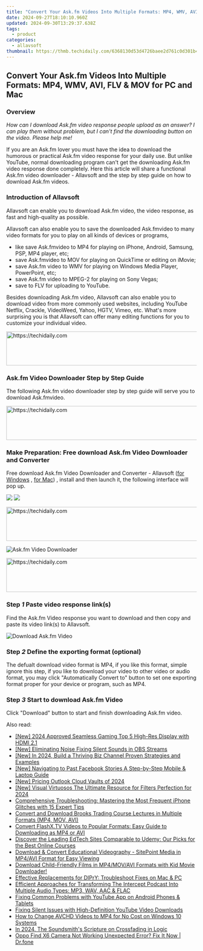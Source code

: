```yaml
---
title: "Convert Your Ask.fm Videos Into Multiple Formats: MP4, WMV, AVI, FLV & MOV for PC and Mac"
date: 2024-09-27T18:10:10.960Z
updated: 2024-09-30T13:29:37.638Z
tags:
  - product
categories:
  - allavsoft
thumbnail: https://thmb.techidaily.com/6368130d53d4726baee2d761c0d301b46230227e22c8ccd434c4356090bf9d54.jpg
---
```


## Convert Your Ask.fm Videos Into Multiple Formats: MP4, WMV, AVI, FLV & MOV for PC and Mac

### Overview

_How can I download Ask.fm video response people upload as an answer? I can play them without problem, but I can't find the downloading button on the video. Please help me!_

If you are an Ask.fm lover you must have the idea to download the humorous or practical Ask.fm video response for your daily use. But unlike YouTube, normal downloading program can't get the downloading Ask.fm video response done completely. Here this article will share a functional Ask.fm video downloader - Allavsoft and the step by step guide on how to download Ask.fm videos.

### Introduction of Allavsoft

Allavsoft can enable you to download Ask.fm video, the video response, as fast and high-quality as possible.

Allavsoft can also enable you to save the downloaded Ask.fmvideo to many video formats for you to play on all kinds of devices or programs,

* like save Ask.fmvideo to MP4 for playing on iPhone, Android, Samsung, PSP, MP4 player, etc;
* save Ask.fmvideo to MOV for playing on QuickTime or editing on iMovie;
* save Ask.fm video to WMV for playing on Windows Media Player, PowerPoint, etc;
* save Ask.fm video to MPEG-2 for playing on Sony Vegas;
* save to FLV for uploading to YouTube.

Besides downloading Ask.fm video, Allavsoft can also enable you to download video from more commonly used websites, including YouTube Netflix, Crackle, VideoWeed, Yahoo, HGTV, Vimeo, etc. What's more surprising you is that Allavsoft can offer many editing functions for you to customize your individual video.

<!-- affiliate ads begin -->
<a href="https://unicoeye.pxf.io/c/5597632/2134229/18498" target="_top" id="2134229">
  <img src="//a.impactradius-go.com/display-ad/18498-2134229" border="0" alt="https://techidaily.com" width="728" height="90"/>
</a>
<img height="0" width="0" src="https://unicoeye.pxf.io/i/5597632/2134229/18498" style="position:absolute;visibility:hidden;" border="0" />
<!-- affiliate ads end -->

### Ask.fm Video Downloader Step by Step Guide

The following Ask.fm video downloader step by step guide will serve you to download Ask.fmvideo.

<!-- affiliate ads begin -->
<a href="https://appsumo.8odi.net/c/5597632/2068432/7443" target="_top" id="2068432">
  <img src="//a.impactradius-go.com/display-ad/7443-2068432" border="0" alt="https://techidaily.com" width="728" height="90"/>
</a>
<img height="0" width="0" src="https://appsumo.8odi.net/i/5597632/2068432/7443" style="position:absolute;visibility:hidden;" border="0" />
<!-- affiliate ads end -->

### Make Preparation: Free download Ask.fm Video Downloader and Converter

Free download Ask.fm Video Downloader and Converter - Allavsoft ([for Windows](https://tools.techidaily.com/allavsoft/products/) , [for Mac](https://tools.techidaily.com/allavsoft/products/)) , install and then launch it, the following interface will pop up.

[![](https://www.allavsoft.com/how-to/../images/how-to/free-download-win.jpg)](https://tools.techidaily.com/allavsoft/products/) [![](https://www.allavsoft.com/how-to/../images/how-to/free-download-mac.jpg)](https://tools.techidaily.com/allavsoft/products/)

<!-- affiliate ads begin -->
<a href="https://ephamedtechinc.pxf.io/c/5597632/2130532/26400" target="_top" id="2130532">
  <img src="//a.impactradius-go.com/display-ad/26400-2130532" border="0" alt="https://techidaily.com" width="728" height="90"/>
</a>
<img height="0" width="0" src="https://ephamedtechinc.pxf.io/i/5597632/2130532/26400" style="position:absolute;visibility:hidden;" border="0" />
<!-- affiliate ads end -->

![Ask.fm Video Downloader](https://www.allavsoft.com/how-to/../images/allavsoft/screen-shot-600.jpg)

<!-- affiliate ads begin -->
<a href="https://imp.i110150.net/c/5597632/798161/11305" target="_top" id="798161">
  <img src="//a.impactradius-go.com/display-ad/11305-798161" border="0" alt="https://techidaily.com" width="728" height="90"/>
</a>
<img height="0" width="0" src="https://imp.i110150.net/i/5597632/798161/11305" style="position:absolute;visibility:hidden;" border="0" />
<!-- affiliate ads end -->

### Step _1_ Paste video response link(s)

Find the Ask.fm Video response you want to download and then copy and paste its video link(s) to Allavsoft.

![Download Ask.fm Video](https://www.allavsoft.com/how-to/../images/how-to/download-ask-fm-video/download-ask-fm-video.jpg)

### Step _2_ Define the exporting format (optional)

The defualt download video format is MP4, if you like this format, simple ignore this step, if you like to download your video to other video or audio format, you may click "Automatically Convert to" button to set one exporting format proper for your device or program, such as MP4.

### Step _3_ Start to download Ask.fm Video

Click "Download" button to start and finish downloading Ask.fm video.

<ins class="adsbygoogle"
     style="display:block"
     data-ad-format="autorelaxed"
     data-ad-client="ca-pub-7571918770474297"
     data-ad-slot="1223367746"></ins>

<ins class="adsbygoogle"
     style="display:block"
     data-ad-client="ca-pub-7571918770474297"
     data-ad-slot="8358498916"
     data-ad-format="auto"
     data-full-width-responsive="true"></ins>

<span class="atpl-alsoreadstyle">Also read:</span>
<div><ul>
<li><a href="https://screen-video-capture.techidaily.com/new-2024-approved-seamless-gaming-top-5-high-res-display-with-hdmi-21/"><u>[New] 2024 Approved Seamless Gaming Top 5 High-Res Display with HDMI 2.1</u></a></li>
<li><a href="https://video-screen-grab.techidaily.com/new-eliminating-noise-fixing-silent-sounds-in-obs-streams/"><u>[New] Eliminating Noise Fixing Silent Sounds in OBS Streams</u></a></li>
<li><a href="https://facebook-video-share.techidaily.com/new-in-2024-build-a-thriving-biz-channel-proven-strategies-and-examples/"><u>[New] In 2024, Build a Thriving Biz Channel Proven Strategies and Examples</u></a></li>
<li><a href="https://facebook-video-content.techidaily.com/new-navigating-to-past-facebook-stories-a-step-by-step-mobile-and-laptop-guide/"><u>[New] Navigating to Past Facebook Stories A Step-by-Step Mobile & Laptop Guide</u></a></li>
<li><a href="https://extra-guidance.techidaily.com/new-pricing-outlook-cloud-vaults-of-2024/"><u>[New] Pricing Outlook Cloud Vaults of 2024</u></a></li>
<li><a href="https://snapchat-videos.techidaily.com/new-visual-virtuosos-the-ultimate-resource-for-filters-perfection-for-2024/"><u>[New] Visual Virtuosos The Ultimate Resource for Filters Perfection for 2024</u></a></li>
<li><a href="https://fox-that.techidaily.com/comprehensive-troubleshooting-mastering-the-most-frequent-iphone-glitches-with-15-expert-tips/"><u>Comprehensive Troubleshooting: Mastering the Most Frequent iPhone Glitches with 15 Expert Tips</u></a></li>
<li><a href="https://win-fantastic.techidaily.com/convert-and-download-brooks-trading-course-lectures-in-multiple-formats-mp4-mov-avi/"><u>Convert and Download Brooks Trading Course Lectures in Multiple Formats (MP4, MOV, AVI)</u></a></li>
<li><a href="https://win-fantastic.techidaily.com/convert-flashxtv-videos-to-popular-formats-easy-guide-to-downloading-as-mp4-or-avi/"><u>Convert FlashX.TV Videos to Popular Formats: Easy Guide to Downloading as MP4 or AVI</u></a></li>
<li><a href="https://win-fantastic.techidaily.com/discover-the-leading-edtech-sites-comparable-to-udemy-our-picks-for-the-best-online-courses/"><u>Discover the Leading EdTech Sites Comparable to Udemy: Our Picks for the Best Online Courses</u></a></li>
<li><a href="https://win-fantastic.techidaily.com/download-and-convert-educational-videography-sitepoint-media-in-mp4avi-format-for-easy-viewing/"><u>Download & Convert Educational Videography - SitePoint Media in MP4/AVI Format for Easy Viewing</u></a></li>
<li><a href="https://win-fantastic.techidaily.com/download-child-friendly-films-in-mp4movavi-formats-with-kid-movie-downloader/"><u>Download Child-Friendly Films in MP4/MOV/AVI Formats with Kid Movie Downloader!</u></a></li>
<li><a href="https://win-fantastic.techidaily.com/effective-replacements-for-dipry-troubleshoot-fixes-on-mac-and-pc/"><u>Effective Replacements for DIPrY: Troubleshoot Fixes on Mac & PC</u></a></li>
<li><a href="https://win-fantastic.techidaily.com/efficient-approaches-for-transforming-the-intercept-podcast-into-multiple-audio-types-mp3-wav-aac-and-flac/"><u>Efficient Approaches for Transforming The Intercept Podcast Into Multiple Audio Types: MP3, WAV, AAC & FLAC</u></a></li>
<li><a href="https://win-fantastic.techidaily.com/fixing-common-problems-with-youtube-app-on-android-phones-and-tablets/"><u>Fixing Common Problems with YouTube App on Android Phones & Tablets</u></a></li>
<li><a href="https://win-fantastic.techidaily.com/fixing-silent-issues-with-high-definition-youtube-video-downloads/"><u>Fixing Silent Issues with High-Definition YouTube Video Downloads</u></a></li>
<li><a href="https://vp-tips.techidaily.com/how-to-change-avchd-videos-to-mp4-for-no-cost-on-windows-10-systems/"><u>How to Change AVCHD Videos to MP4 for No Cost on Windows 10 Systems</u></a></li>
<li><a href="https://some-skills.techidaily.com/in-2024-the-soundsmiths-scripture-on-crossfading-in-logic/"><u>In 2024, The Soundsmith's Scripture on Crossfading in Logic</u></a></li>
<li><a href="https://fix-guide.techidaily.com/oppo-find-x6-camera-not-working-unexpected-error-fix-it-now-drfone-by-drfone-fix-android-problems-fix-android-problems/"><u>Oppo Find X6 Camera Not Working Unexpected Error? Fix It Now | Dr.fone</u></a></li>
</ul></div>

